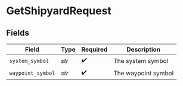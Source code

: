 # GetShipyardRequest


## Fields

| Field               | Type                | Required            | Description         |
| ------------------- | ------------------- | ------------------- | ------------------- |
| `system_symbol`     | *str*               | :heavy_check_mark:  | The system symbol   |
| `waypoint_symbol`   | *str*               | :heavy_check_mark:  | The waypoint symbol |
